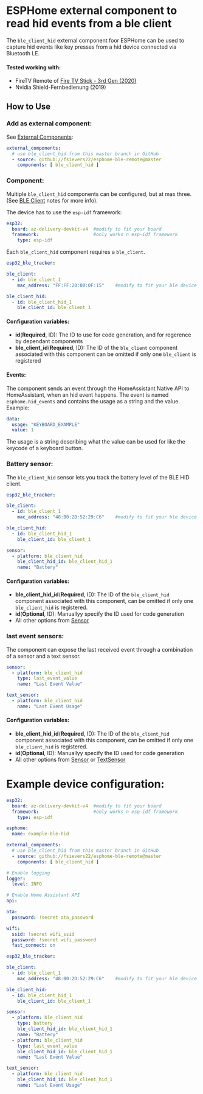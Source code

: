 # ESPHome external component to read hid events from a ble client
The `ble_client_hid` external component foor ESPHome can be used to capture hid events like key presses from a hid device connected via Bluetooth LE.

#### Tested working with:
- FireTV Remote of [Fire TV Stick - 3rd Gen (2020)](https://developer.amazon.com/docs/fire-tv/device-specifications-fire-tv-streaming-media-player.html?v=ftvstickgen3)
- Nvidia Shield-Fernbedienung (2019) 

## How to Use
### Add as external component:
See [External Components](https://esphome.io/components/external_components.html):
```yaml
external_components:
  # use ble_client_hid from this master branch in GitHub
  - source: github://fsievers22/esphome-ble-remote@master
    components: [ ble_client_hid ]
```
### Component:
Multiple `ble_client_hid` components can be configured, but at max three. (See [BLE Client](https://esphome.io/components/ble_client.html) notes for more info).

The device has to use the `esp-idf` framework:
```yaml
esp32:
  board: az-delivery-devkit-v4  #modify to fit your board
  framework:                    #only works n esp-idf framework
    type: esp-idf
```
Each `ble_client_hid` component requires a `ble_client`.
```yaml
esp32_ble_tracker:            

ble_client:
  - id: ble_client_1
    mac_address: "FF:FF:20:00:0F:15"    #modify to fit your ble device

ble_client_hid:
  - id: ble_client_hid_1
    ble_client_id: ble_client_1
```
#### Configuration variables:
- **id**(**Required**, ID): The ID to use for code generation, and for regerence by dependant components
- **ble_client_id**(**Required**, ID): The ID of the `ble_client` component associated with this component can be omitted if only one `ble_client` is registered
#### Events:
The component sends an event through the HomeAssistant Native API to HomeAssistant, when an hid event happens.
The event is named `esphome.hid_events` and contains the usage as a string and the value.
Example:
```yaml
data:
  usage: "KEYBOARD_EXAMPLE"
  value: 1
```
The usage is a string describing what the value can be used for like the keycode of a keyboard button.

### Battery sensor:
The `ble_client_hid` sensor lets you track the battery level of the BLE HID client.
```yaml
esp32_ble_tracker:            

ble_client:
  - id: ble_client_1
    mac_address: "48:B0:2D:52:29:C6"    #modify to fit your ble device

ble_client_hid:
  - id: ble_client_hid_1
    ble_client_id: ble_client_1

sensor:
  - platform: ble_client_hid
    ble_client_hid_id: ble_client_hid_1
    name: "Battery"
```
#### Configuration variables:
- **ble_client_hid_id**(**Required**, ID): The ID of the `ble_client_hid` component associated with this component, can be omitted if only one `ble_client_hid` is registered.
- **id**(**Optional**, ID): Manuallyy specify the ID used for code generation
- All other options from [Sensor](https://esphome.io/components/sensor/index.html)

### last event sensors:
The component can expose the last received event through a combination of a sensor and a text sensor.

```yaml
sensor:
  - platform: ble_client_hid
    type: last_event_value
    name: "Last Event Value"

text_sensor:
  - platform: ble_client_hid
    name: "Last Event Usage"
```

#### Configuration variables:
- **ble_client_hid_id**(**Required**, ID): The ID of the `ble_client_hid` component associated with this component, can be omitted if only one `ble_client_hid` is registered.
- **id**(**Optional**, ID): Manuallyy specify the ID used for code generation
- All other options from [Sensor](https://esphome.io/components/sensor/index.html) or [TextSensor](https://esphome.io/components/text_sensor/index.html)

# Example device configuration:
```yaml
esp32:
  board: az-delivery-devkit-v4  #modify to fit your board
  framework:                    #only works n esp-idf framework
    type: esp-idf

esphome:
  name: example-ble-hid         

external_components:
  # use ble_client_hid from this master branch in GitHub
  - source: github://fsievers22/esphome-ble-remote@master
    components: [ ble_client_hid ]

# Enable logging
logger:
  level: INFO

# Enable Home Assistant API
api:

ota:
  password: !secret ota_password

wifi:
  ssid: !secret wifi_ssid
  password: !secret wifi_password
  fast_connect: on

esp32_ble_tracker:            

ble_client:
  - id: ble_client_1
    mac_address: "48:B0:2D:52:29:C6"    #modify to fit your ble device

ble_client_hid:
  - id: ble_client_hid_1
    ble_client_id: ble_client_1

sensor:
  - platform: ble_client_hid
    type: battery
    ble_client_hid_id: ble_client_hid_1
    name: "Battery"
  - platform: ble_client_hid
    type: last_event_value
    ble_client_hid_id: ble_client_hid_1
    name: "Last Event Value"

text_sensor:
  - platform: ble_client_hid
    ble_client_hid_id: ble_client_hid_1
    name: "Last Event Usage"
```